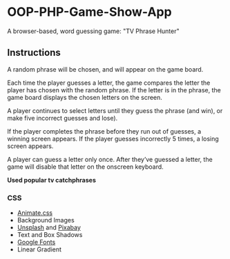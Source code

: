 # OOP-PHP-Game-Show-App
 A browser-based, word guessing game: "TV Phrase Hunter"

## Instructions 

A random phrase will be chosen, and will appear on the game board.

Each time the player guesses a letter, the game compares the letter the player has chosen with the random phrase. If the letter is in the phrase, the game board displays the chosen letters on the screen.

A player continues to select letters until they guess the phrase (and win), or make five incorrect guesses and lose).

If the player completes the phrase before they run out of guesses, a winning screen appears. If the player guesses incorrectly 5 times, a losing screen appears.

A player can guess a letter only once. After they’ve guessed a letter, the game will disable that letter on the onscreen keyboard.

**Used popular tv catchphrases**

### CSS

- [Animate.css](https://daneden.github.io/animate.css/)
- Background Images
- [Unsplash](https://unsplash.com/) and [Pixabay](https://pixabay.com/)
- Text and Box Shadows
- [Google Fonts](https://fonts.google.com/)
- Linear Gradient
